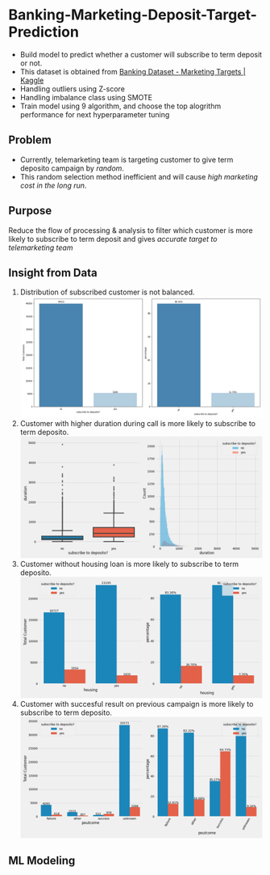 # Banking-Marketing-Deposit-Target-Prediction
* Build model to predict whether a customer will subscribe to term deposit or not.
* This dataset is obtained from [Banking Dataset - Marketing Targets | Kaggle](https://www.kaggle.com/datasets/prakharrathi25/banking-dataset-marketing-targets)
* Handling outliers using Z-score
* Handling imbalance class using SMOTE
* Train model using 9 algorithm, and choose the top alogrithm performance for next hyperparameter tuning

## Problem
* Currently, telemarketing team is targeting customer to give term deposito campaign by *random*.
* This random selection method inefficient and will cause *high marketing cost in the long run*.

## Purpose
Reduce the flow of processing & analysis to filter which customer is more likely to subscribe to term deposit and gives *accurate target to telemarketing team*

## Insight from Data
1. Distribution of subscribed customer is not balanced.
![alt text](https://github.com/fikrionii/Banking-Marketing-Deposit-Target-Prediction/blob/main/fig/Target%20ratio.png "Target Ratio")
2. Customer with higher duration during call is more likely to subscribe to term deposito.
![alt text](https://github.com/fikrionii/Banking-Marketing-Deposit-Target-Prediction/blob/main/fig/Effect%20of%20duration%20on%20target.png "Effect of duration on target")
3. Customer without housing loan is more likely to subscribe to term deposito.
![alt text](https://github.com/fikrionii/Banking-Marketing-Deposit-Target-Prediction/blob/main/fig/Effect%20of%20housing%20on%20target.png "Effect of housing on target")
4. Customer with succesful result on previous campaign is more likely to subscribe to term deposito.
![alt text](https://github.com/fikrionii/Banking-Marketing-Deposit-Target-Prediction/blob/main/fig/Effect%20of%20poutcome%20on%20target.png "Effect of previous campaign outcome on target")

## ML Modeling
